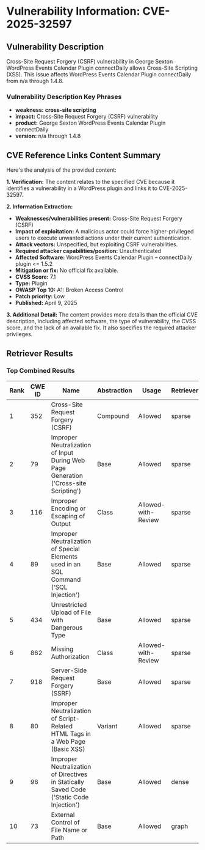 # Vulnerability Information: CVE-2025-32597

## Vulnerability Description
Cross-Site Request Forgery (CSRF) vulnerability in George Sexton WordPress Events Calendar Plugin connectDaily allows Cross-Site Scripting (XSS). This issue affects WordPress Events Calendar Plugin connectDaily from n/a through 1.4.8.

### Vulnerability Description Key Phrases
- **weakness:** **cross-site scripting**
- **impact:** Cross-Site Request Forgery (CSRF) vulnerability
- **product:** George Sexton WordPress Events Calendar Plugin connectDaily
- **version:** n/a through 1.4.8

## CVE Reference Links Content Summary
Here's the analysis of the provided content:

**1. Verification:** The content relates to the specified CVE because it identifies a vulnerability in a WordPress plugin and links it to CVE-2025-32597.

**2. Information Extraction:**

*   **Weaknesses/vulnerabilities present:** Cross-Site Request Forgery (CSRF)
*   **Impact of exploitation:** A malicious actor could force higher-privileged users to execute unwanted actions under their current authentication.
*   **Attack vectors:** Unspecified, but exploiting CSRF vulnerabilities.
*   **Required attacker capabilities/position:** Unauthenticated
*   **Affected Software:** WordPress Events Calendar Plugin – connectDaily plugin <= 1.5.2
*   **Mitigation or fix:** No official fix available.
*   **CVSS Score:** 7.1
*   **Type:** Plugin
*   **OWASP Top 10:** A1: Broken Access Control
*   **Patch priority:** Low
*   **Published:** April 9, 2025

**3. Additional Detail:** The content provides more details than the official CVE description, including affected software, the type of vulnerability, the CVSS score, and the lack of an available fix. It also specifies the required attacker privileges.

## Retriever Results

### Top Combined Results

| Rank | CWE ID | Name | Abstraction | Usage  | Retrievers | Individual Scores |
|------|--------|------|-------------|-------|------------|-------------------|
| 1 | 352 | Cross-Site Request Forgery (CSRF) | Compound | Allowed | sparse | 0.306 |
| 2 | 79 | Improper Neutralization of Input During Web Page Generation ('Cross-site Scripting') | Base | Allowed | sparse | 0.246 |
| 3 | 116 | Improper Encoding or Escaping of Output | Class | Allowed-with-Review | sparse | 0.242 |
| 4 | 89 | Improper Neutralization of Special Elements used in an SQL Command ('SQL Injection') | Base | Allowed | sparse | 0.224 |
| 5 | 434 | Unrestricted Upload of File with Dangerous Type | Base | Allowed | sparse | 0.223 |
| 6 | 862 | Missing Authorization | Class | Allowed-with-Review | sparse | 0.204 |
| 7 | 918 | Server-Side Request Forgery (SSRF) | Base | Allowed | sparse | 0.193 |
| 8 | 80 | Improper Neutralization of Script-Related HTML Tags in a Web Page (Basic XSS) | Variant | Allowed | sparse | 0.190 |
| 9 | 96 | Improper Neutralization of Directives in Statically Saved Code ('Static Code Injection') | Base | Allowed | dense | 0.525 |
| 10 | 73 | External Control of File Name or Path | Base | Allowed | graph | 0.002 |

